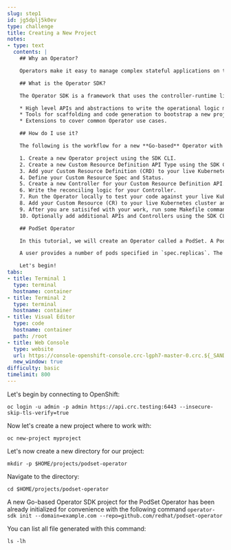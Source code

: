 ```yaml
---
slug: step1
id: jg5dplj5k0ev
type: challenge
title: Creating a New Project
notes:
- type: text
  contents: |
    ## Why an Operator?

    Operators make it easy to manage complex stateful applications on top of Kubernetes. However writing an Operator today can be difficult because of challenges such as using low level APIs, writing boilerplate, and a lack of modularity which leads to duplication.

    ## What is the Operator SDK?

    The Operator SDK is a framework that uses the controller-runtime library to make writing Operators easier by providing:

    * High level APIs and abstractions to write the operational logic more intuitively.
    * Tools for scaffolding and code generation to bootstrap a new project fast.
    * Extensions to cover common Operator use cases.

    ## How do I use it?

    The following is the workflow for a new **Go-based** Operator with the Operator SDK:

    1. Create a new Operator project using the SDK CLI.
    2. Create a new Custom Resource Definition API Type using the SDK CLI.
    3. Add your Custom Resource Definition (CRD) to your live Kubernetes cluster.
    4. Define your Custom Resource Spec and Status.
    5. Create a new Controller for your Custom Resource Definition API.
    6. Write the reconciling logic for your Controller.
    7. Run the Operator locally to test your code against your live Kubernetes cluster.
    8. Add your Custom Resource (CR) to your live Kubernetes cluster and watch your Operator in action!
    9. After you are satisifed with your work, run some Makefile commands to build and generate the Operator Deployment manifests.
    10. Optionally add additional APIs and Controllers using the SDK CLI.

    ## PodSet Operator

    In this tutorial, we will create an Operator called a PodSet. A PodSet is a simple Controller/Operator that manages pods.

    A user provides a number of pods specified in `spec.replicas`. The PodSet also conveniently outputs the name of all Pods currently controlled by the PodSet in the `status.PodNames` field.

    Let's begin!
tabs:
- title: Terminal 1
  type: terminal
  hostname: container
- title: Terminal 2
  type: terminal
  hostname: container
- title: Visual Editor
  type: code
  hostname: container
  path: /root
- title: Web Console
  type: website
  url: https://console-openshift-console.crc-lgph7-master-0.crc.${_SANDBOX_ID}.instruqt.io
  new_window: true
difficulty: basic
timelimit: 800
---
```

Let's begin by connecting to OpenShift:

```
oc login -u admin -p admin https://api.crc.testing:6443 --insecure-skip-tls-verify=true
```

Now let's create a new project where to work with:

```
oc new-project myproject
```

Let's now create a new directory for our project:

```
mkdir -p $HOME/projects/podset-operator
```

Navigate to the directory:

```
cd $HOME/projects/podset-operator
```

A new Go-based Operator SDK project for the PodSet Operator has been already initialized for convenience with the following command
 `operator-sdk init --domain=example.com --repo=github.com/redhat/podset-operator `

You can list all file generated with this command:

```
ls -lh
```

